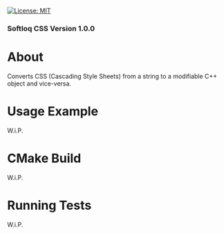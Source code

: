 [![License: MIT](https://img.shields.io/badge/License-MIT-yellow.svg)](https://opensource.org/licenses/MIT)
### Softloq CSS Version 1.0.0
# About
Converts CSS (Cascading Style Sheets) from a string to a modifiable C++ object and vice-versa.

# Usage Example
W.i.P.


# CMake Build
W.i.P.

# Running Tests
W.i.P.

